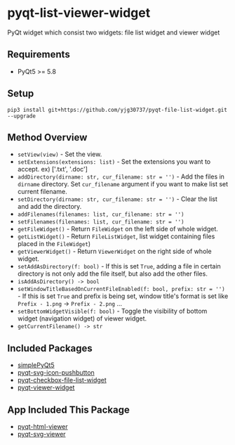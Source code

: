 # pyqt-list-viewer-widget
PyQt widget which consist two widgets: file list widget and viewer widget

## Requirements
* PyQt5 >= 5.8

## Setup
`pip3 install git+https://github.com/yjg30737/pyqt-file-list-widget.git --upgrade`

## Method Overview
* `setView(view)` - Set the view.
* `setExtensions(extensions: list)` - Set the extensions you want to accept. ex) ['.txt', '.doc']
* `addDirectory(dirname: str, cur_filename: str = '')` - Add the files in `dirname` directory. Set `cur_filename` argument if you want to make list set current filename.
* `setDirectory(dirname: str, cur_filename: str = '')` - Clear the list and add the directory.
* `addFilenames(filenames: list, cur_filename: str = '')`
* `setFilenames(filenames: list, cur_filename: str = '')`
* `getFileWidget()` - Return `FileWidget` on the left side of whole widget. 
* `getListWidget()` - Return `FileListWidget`, list widget containing files placed in the `FileWidget`)
* `getViewerWidget()` - Return `ViewerWidget` on the right side of whole widget.
* `setAddAsDirectory(f: bool)` - If this is set `True`, adding a file in certain directory is not only add the file itself, but also add the other files.
* `isAddAsDirectory() -> bool`
* `setWindowTitleBasedOnCurrentFileEnabled(f: bool, prefix: str = '')` - If this is set `True` and prefix is being set, window title's format is set like `Prefix - 1.png` -> `Prefix - 2.png` ...
* `setBottomWidgetVisible(f: bool)` - Toggle the visibility of bottom widget (navigation widget) of viewer widget.
* `getCurrentFilename() -> str`

## Included Packages
* <a href="https://github.com/yjg30737/simplePyQt5.git">simplePyQt5</a>
* <a href="https://github.com/yjg30737/pyqt-svg-icon-pushbutton.git">pyqt-svg-icon-pushbutton</a>
* <a href="https://github.com/yjg30737/pyqt-checkbox-file-list-widget.git">pyqt-checkbox-file-list-widget</a>
* <a href="https://github.com/yjg30737/pyqt-viewer-widget.git">pyqt-viewer-widget</a>

## App Included This Package
* <a href="https://github.com/yjg30737/pyqt-html-viewer">pyqt-html-viewer</a>
* <a href="https://github.com/yjg30737/pyqt-svg-viewer">pyqt-svg-viewer</a>
